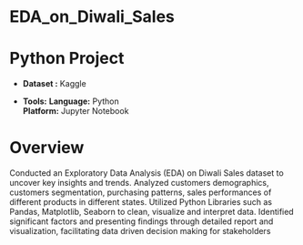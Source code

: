 # EDA_on_Diwali_Sales
# Python Project

- **Dataset :** Kaggle<br/>

- **Tools:**
**Language:** Python<br/>
**Platform:** Jupyter Notebook<br/>

# Overview
Conducted an Exploratory Data Analysis (EDA) on Diwali Sales dataset to uncover key insights and trends. Analyzed customers demographics, customers segmentation, purchasing patterns, sales performances of different products in different states. Utilized Python Libraries such as Pandas, Matplotlib, Seaborn to clean, visualize and interpret data. Identified significant factors and presenting findings through detailed report and visualization, facilitating data driven decision making for stakeholders
